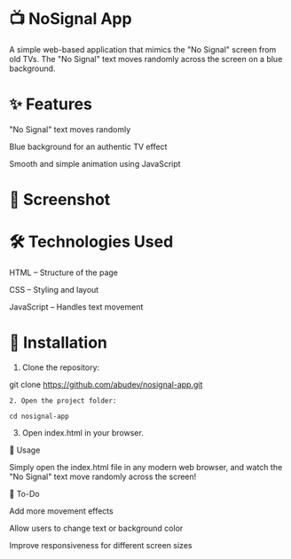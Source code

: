 # 📺 NoSignal App

A simple web-based application that mimics the "No Signal" screen from old TVs. The "No Signal" text moves randomly across the screen on a blue background.

# ✨ Features

"No Signal" text moves randomly

Blue background for an authentic TV effect

Smooth and simple animation using JavaScript


# 📸 Screenshot

# 🛠️ Technologies Used

  HTML – Structure of the page

  CSS – Styling and layout

  JavaScript – Handles text movement


# 📂 Installation

1. Clone the repository:

git clone https://github.com/abudev/nosignal-app.git

```
2. Open the project folder:
```

``
cd nosignal-app
``

3. Open index.html in your browser.



📝 Usage

Simply open the index.html file in any modern web browser, and watch the "No Signal" text move randomly across the screen!

📌 To-Do

Add more movement effects

Allow users to change text or background color

Improve responsiveness for different screen sizes
